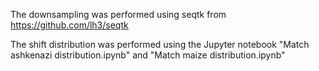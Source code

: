 The downsampling was performed using seqtk from https://github.com/lh3/seqtk

The shift distribution was performed using the Jupyter notebook "Match ashkenazi distribution.ipynb" and "Match maize distribution.ipynb"

